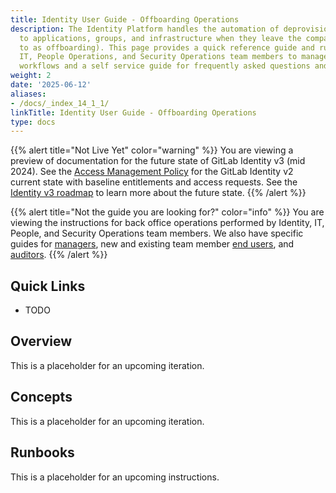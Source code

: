 ```yaml
---
title: Identity User Guide - Offboarding Operations
description: The Identity Platform handles the automation of deprovisioning user access
  to applications, groups, and infrastructure when they leave the company (referred
  to as offboarding). This page provides a quick reference guide and runbooks for
  IT, People Operations, and Security Operations team members to manage day-to-day
  workflows and a self service guide for frequently asked questions and use cases.
weight: 2
date: '2025-06-12'
aliases:
- /docs/_index_14_1_1/
linkTitle: Identity User Guide - Offboarding Operations
type: docs
---
```


{{% alert title="Not Live Yet" color="warning" %}}
You are viewing a preview of documentation for the future state of GitLab Identity v3 (mid 2024). See the <a href="/handbook/security/access-management-policy">Access Management Policy</a> for the GitLab Identity v2 current state with baseline entitlements and access requests. See the <a href="/handbook/security/identity/roadmap">Identity v3 roadmap</a> to learn more about the future state.
{{% /alert %}}

{{% alert title="Not the guide you are looking for?" color="info" %}}
You are viewing the instructions for back office operations performed by Identity, IT, People, and Security Operations team members. We also have specific guides for <a href="/handbook/security/identity/guide/manager">managers</a>, new and existing team member <a href="/handbook/security/identity/guide/user">end users</a>, and <a href="/handbook/security/identity/guide/audit">auditors</a>.
{{% /alert %}}

## Quick Links

- TODO

## Overview

This is a placeholder for an upcoming iteration.

## Concepts

This is a placeholder for an upcoming iteration.

## Runbooks

This is a placeholder for an upcoming instructions.
